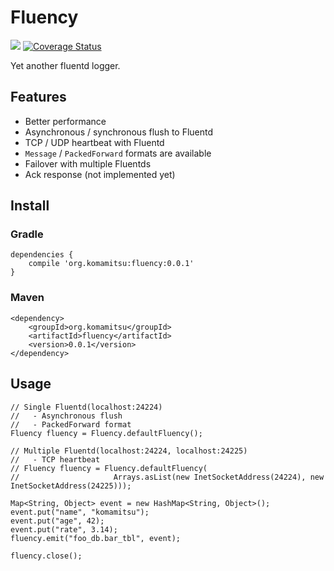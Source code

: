 # Fluency
[<img src="https://travis-ci.org/komamitsu/fluency.svg?branch=master"/>](https://travis-ci.org/komamitsu/fluency) [![Coverage Status](https://coveralls.io/repos/komamitsu/fluency/badge.svg?branch=master&service=github)](https://coveralls.io/github/komamitsu/fluency?branch=master)

Yet another fluentd logger.

## Features

* Better performance
* Asynchronous / synchronous flush to Fluentd
* TCP / UDP heartbeat with Fluentd
* `Message` / `PackedForward` formats are available
* Failover with multiple Fluentds
* Ack response (not implemented yet)

## Install

### Gradle

    dependencies {
        compile 'org.komamitsu:fluency:0.0.1'
    }

### Maven

    <dependency>
        <groupId>org.komamitsu</groupId>
        <artifactId>fluency</artifactId>
        <version>0.0.1</version>
    </dependency>
 
 
## Usage
 
 	// Single Fluentd(localhost:24224)
 	//   - Asynchronous flush
 	//   - PackedForward format
    Fluency fluency = Fluency.defaultFluency();
    
    // Multiple Fluentd(localhost:24224, localhost:24225)
    //   - TCP heartbeat
    // Fluency fluency = Fluency.defaultFluency(
    //                     Arrays.asList(new InetSocketAddress(24224), new InetSocketAddress(24225)));
    
    Map<String, Object> event = new HashMap<String, Object>();
    event.put("name", "komamitsu");
    event.put("age", 42);
    event.put("rate", 3.14);
    fluency.emit("foo_db.bar_tbl", event);
    
    fluency.close();
